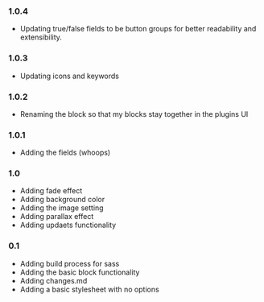 ### 1.0.4
* Updating true/false fields to be button groups for better readability and extensibility.

### 1.0.3
* Updating icons and keywords

### 1.0.2 
* Renaming the block so that my blocks stay together in the plugins UI

### 1.0.1
* Adding the fields (whoops)

### 1.0
* Adding fade effect
* Adding background color
* Adding the image setting
* Adding parallax effect
* Adding updaets functionality

### 0.1
* Adding build process for sass
* Adding the basic block functionality
* Adding changes.md
* Adding a basic stylesheet with no options